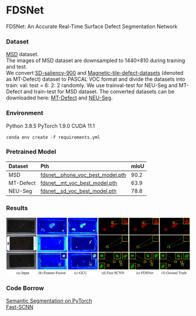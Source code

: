 # FDSNet
FDSNet: An Accurate Real-Time Surface Defect Segmentation Network

### Dataset
[MSD](https://github.com/jianzhang96/MSD) dataset.<br/>
The images of MSD dataset are downsampled to 1440×810 during training and test. <br>
We convert [SD-saliency-900](https://github.com/SongGuorong/MCITF/tree/master/SD-saliency-900) and [Magnetic-tile-defect-datasets](https://github.com/abin24/Magnetic-tile-defect-datasets.) (denoted as MT-Defect) dataset to PASCAL VOC format and divide the datasets
into train: val: test = 6: 2: 2 randomly. We use trainval-test for NEU-Seg and MT-Defect and train-test for MSD dataset. The converted datasets can be downloaded here: [MT-Defect](https://1drv.ms/u/s!AhqlXalcO8TlgQLtuDrRig6JfIju?e=wE8sjx) and [NEU-Seg](https://1drv.ms/u/s!AhqlXalcO8TlgQGHVQR0soRxX76b?e=Nx0FpY).

### Environment
Python 3.8.5 PyTorch 1.9.0 CUDA 11.1
```
conda env create -f requirements.yml
```
### Pretrained Model
| Dataset | Pth | mIoU |
| :------| :------ | :------ |
| MSD | [fdsnet__phone_voc_best_model.pth](https://1drv.ms/u/s!AhqlXalcO8TlfvMadgOHhCtN7Po?e=yhg6aD) | 90.2 |
| MT-Defect | [fdsnet__mt_voc_best_model.pth](https://1drv.ms/u/s!AhqlXalcO8TlgQDawGlGxSULqrBQ?e=bXq6TS) | 63.9 |
| NEU-Seg | [fdsnet__sd_voc_best_model.pth](https://1drv.ms/u/s!AhqlXalcO8Tlf7DoUKO59J82GAM?e=GLIt9X) | 78.8 |

### Results
![results](./results.jpg)

### Code Borrow
[Semantic Segmentation on PyTorch](https://github.com/Tramac/awesome-semantic-segmentation-pytorch) <br>
[Fast-SCNN](https://github.com/Tramac/Fast-SCNN-pytorch)
